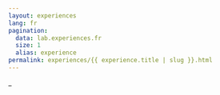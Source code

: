 ```yaml
---
layout: experiences
lang: fr
pagination:
  data: lab.experiences.fr
  size: 1
  alias: experience
permalink: experiences/{{ experience.title | slug }}.html
---
```


\_
